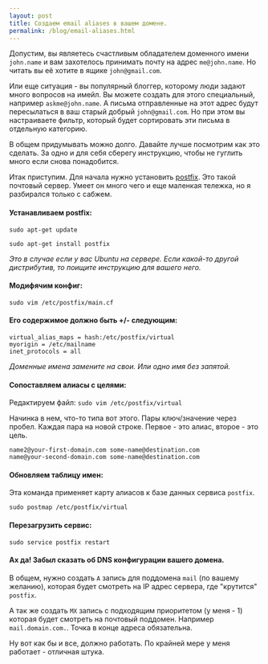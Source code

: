 ```yaml
---
layout: post
title: Создаем email aliases в вашем домене.
permalink: /blog/email-aliases.html
---
```

Допустим, вы являетесь счастливым обладателем доменного имени `john.name` и
вам захотелось принимать почту на адрес `me@john.name`. Но читать вы её хотите
в ящике `john@gmail.com`.

Или еще ситуация - вы популярный блоггер, которому люди задают много вопросов
на имейл. Вы можете создать для этого специальный, например `askme@john.name`.
А письма отправленные на этот адрес будут пересылаться в ваш старый добрый
`john@gmail.com`. Но при этом вы настраиваете фильтр, который будет сортировать
эти письма в отдельную категорию.

В общем придумывать можно долго. Давайте лучше посмотрим как это сделать.
За одно и для себя сберегу инструкцию, чтобы не гуглить много если снова
понадобится.

<!--more-->

Итак приступим.
Для начала нужно установить [postfix](http://www.postfix.org/).
Это такой почтовый сервер. Умеет он много чего и еще маленкая тележка,
но я разбирался только с сабжем.

#### Устанавливаем postfix:
`sudo apt-get update`

`sudo apt-get install postfix`

_Это в случае если у вас Ubuntu на сервере. Если какой-то другой дистрибутив, то
поищите инструкцию для вашего него._

#### Модифячим конфиг:
`sudo vim /etc/postfix/main.cf`

#### Его содержимое должно быть +/- следующим:
```virtual_alias_domains = your-first-domain.com, your-second-domain.com
virtual_alias_maps = hash:/etc/postfix/virtual
myorigin = /etc/mailname
inet_protocols = all
```

_Доменные имена замените на свои. Или одно имя без запятой._

#### Сопоставляем алиасы с целями:
Редактируем файл: `sudo vim /etc/postfix/virtual`

Начинка в нем, что-то типа вот этого. Пары ключ/значение через пробел.
Каждая пара на новой строке. Первое - это алиас, второе - это цель.

```name1@your-first-domain.com some-name@destination.com
name2@your-first-domain.com some-name@destination.com
name@your-second-domain.com some-name@destination.com
```

#### Обновляем таблицу имен:
Эта команда применяет карту алиасов к базе данных сервиса `postfix`.

`sudo postmap /etc/postfix/virtual`

#### Перезагрузить сервис:
`sudo service postfix restart`

#### Ах да! Забыл сказать об DNS конфигурации вашего домена.

В общем, нужно создать `A` запись для поддомена `mail` (по вашему желанию),
которая будет смотреть на IP адрес сервера, где "крутится" `postfix`.

А так же создать `MX` запись с подходящим приоритетом (у меня - 1) которая
будет смотреть на почтовый поддомен. Например `mail.domain.com.`.
Точка в конце адреса обязательна.

Ну вот как бы и все, должно работать. По крайней мере у меня работает - отличная штука.
